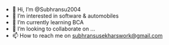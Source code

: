 - 👋 Hi, I’m @Subhransu2004
- 👀 I’m interested in software & automobiles
- 🌱 I’m currently learning BCA
- 💞️ I’m looking to collaborate on ...
- 📫 How to reach me on subhransusekharswork@gmail.com


<!---
Subhransu2004/Subhransu2004 is a ✨ special ✨ repository because its `README.md` (this file) appears on your GitHub profile.
You can click the Preview link to take a look at your changes.
--->
